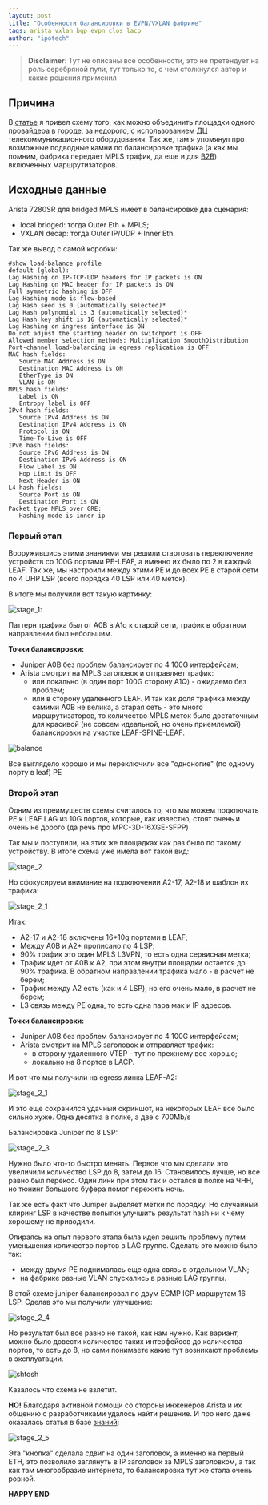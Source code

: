 ```yaml
---
layout: post
title: "Особенности балансировки в EVPN/VXLAN фабрике"
tags: arista vxlan bgp evpn clos lacp
author: "ipotech"
---
```



> **Disclaimer**:
Тут не описаны все особенности, это не претендует на роль серебряной пули, тут только то, с чем столкнулся автор и какие решения применил


## Причина

В [статье](/_posts/2019-06-25-servisnaja-arhitektura-isp.md) я привел схему того, как можно объединить площадки одного провайдера в городе, за недорого, с использованием ДЦ телекоммуникационного оборудования. Так же, там я упомянул про возможные подводные камни по балансировке трафика (а как мы помним, фабрика передает MPLS трафик, да еще и для [B2B](/_posts/2019-06-24-juniper-mx-mpls-examples.md)) включенных маршрутизаторов.


## Исходные данные

Arista 7280SR для bridged MPLS имеет в балансировке два сценария:
- local bridged: тогда Outer Eth + MPLS;
- VXLAN decap: тогда Outer IP/UDP + Inner Eth.



Так же вывод с самой коробки:

```
#show load-balance profile
default (global):
Lag Hashing on IP-TCP-UDP headers for IP packets is ON
Lag Hashing on MAC header for IP packets is ON
Full symmetric hashing is OFF
Lag Hashing mode is flow-based
Lag Hash seed is 0 (automatically selected)*
Lag Hash polynomial is 3 (automatically selected)*
Lag Hash key shift is 16 (automatically selected)*
Lag Hashing on ingress interface is ON
Do not adjust the starting header on switchport is OFF
Allowed member selection methods: Multiplication SmoothDistribution
Port-channel load-balancing in egress replication is OFF
MAC hash fields:
   Source MAC Address is ON
   Destination MAC Address is ON
   EtherType is ON
   VLAN is ON
MPLS hash fields:
   Label is ON
   Entropy label is OFF
IPv4 hash fields:
   Source IPv4 Address is ON
   Destination IPv4 Address is ON
   Protocol is ON
   Time-To-Live is OFF
IPv6 hash fields:
   Source IPv6 Address is ON
   Destination IPv6 Address is ON
   Flow Label is ON
   Hop Limit is OFF
   Next Header is ON
L4 hash fields:
   Source Port is ON
   Destination Port is ON
Packet type MPLS over GRE:
   Hashing mode is inner-ip

```


### Первый этап
Вооружившись этими знаниями мы решили стартовать переключение устройств со 100G портами PE-LEAF, а именно их было по 2 в каждый LEAF. Так же, мы настроили между этими PE и до всех PE в старой сети по 4 UHP LSP (всего порядка 40 LSP или 40 меток).

В итоге мы получили вот такую картинку:

![stage_1](/images/arista_stage_1.png):

Паттерн трафика был от A0B в A1q к старой сети, трафик в обратном направлении был небольшим.


**Точки балансировки:**
- Juniper A0B без проблем балансирует по 4 100G интерфейсам;
- Arista смотрит на MPLS заголовок и отправляет трафик:
  - или локально (в один порт 100G сторону A1Q) - ожидаемо без проблем;
  - или в сторону удаленного LEAF. И так как доля трафика между самими A0B не велика, а старая сеть - это много маршрутизаторов, то количество MPLS меток было достаточным для красивой (не совсем идеальной, но очень приемлемой) балансировки на участке LEAF-SPINE-LEAF.

![balance](/images/arista_stage_1_1.png)

Все выглядело хорошо и мы переключили все "одноногие" (по одному порту в leaf) PE


### Второй этап
Одним из преимуществ схемы считалось то, что мы можем подключать PE к LEAF LAG из 10G портов, которые, как известно, стоят очень и очень не дорого (да речь про MPC-3D-16XGE-SFPP)

Так мы и поступили, на этих же площадках как раз было по такому устройству. В итоге схема уже имела вот такой вид:

![stage_2](/images/arista_stage_2.png)

Но сфокусируем внимание на подключении А2-17, А2-18 и шаблон их трафика:

![stage_2_1](/images/arista_stage_2_1.png)

Итак:
- A2-17 и A2-18 включены 16*10g портами в LEAF;
- Между A0B и A2* прописано по 4 LSP;
- 90% трафик это один MPLS L3VPN, то есть одна сервисная метка;
- Трафик идет от A0B к A2, при этом внутри площадки остается до 90% трафика. В обратном направлении трафика мало - в расчет не берем;
- Трафик между А2 есть (как и 4 LSP), но его очень мало, в расчет не берем;
- L3 связь между PE одна, то есть одна пара мак и IP адресов.

**Точки балансировки:**
- Juniper A0B без проблем балансирует по 4 100G интерфейсам;
- Arista смотрит на MPLS заголовок и отправляет трафик:
  - в сторону удаленного VTEP - тут по прежнему все хорошо;
  - локально на 8 портов в LACP.

И вот что мы получили на egress линка LEAF-A2:

![stage_2_1](/images/arista_stage_2_2.png)

И это еще сохранился удачный скриншот, на некоторых LEAF все было сильно хуже. Одна десятка в полке, а две с 700Mb/s

Балансировка Juniper по 8 LSP:

![stage_2_3](/images/arista_stage_2_3.png)

Нужно было что-то быстро менять. Первое что мы сделали это увеличили количество LSP до 8, затем до 16. Становилось лучше, но все равно был перекос. Один линк при этом так и остался в полке на ЧНН, но тюнинг большого буфера помог пережить ночь.

Так же есть факт что Juniper выделяет метки по порядку. Но случайный клиринг LSP в качестве попытки улучшить результат hash ни к чему хорошему не приводили.

Опираясь на опыт первого этапа была идея решить проблему путем уменьшения количество портов в LAG группе. Сделать это можно было так:
- между двумя PE поднималась еще одна связь в отдельном VLAN;
- на фабрике разные VLAN спускались в разные LAG группы.

В этой схеме juniper балансировал по двум ECMP IGP маршрутам 16 LSP. Сделав это мы получили улучшение:

![stage_2_4](/images/arista_stage_2_4.png)

Но  результат был все равно не такой, как нам нужно. Как вариант, можно было довести количество таких интерфейсов до количества портов, то есть до 8, но сами понимаете какие тут возникают проблемы в эксплуатации.

![shtosh](/images/shtosh.jpg)

Казалось что схема не взлетит.


**НО!**
Благодаря активной помощи со стороны инженеров Arista и их общению с разработчиками удалось найти решение. И про него даже оказалась статья в базе [знаний](https://eos.arista.com/eos-4-20-5f/vxlan-o-mpls-lag-hashing-optimizations-for-l2-ports/):

![stage_2_5](/images/arista_stage_2_5.png)

Эта "кнопка" сделала сдвиг на один заголовок, а именно на первый ETH, это позволило заглянуть в IP заголовок за MPLS заголовком, а так как там многообразие интернета, то балансировка тут же стала очень ровной.


**HAPPY END**

